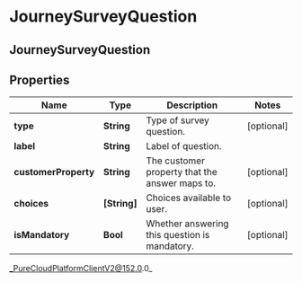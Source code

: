 # JourneySurveyQuestion

## JourneySurveyQuestion

## Properties

|Name | Type | Description | Notes|
|------------ | ------------- | ------------- | -------------|
| **type** | **String** | Type of survey question. | [optional] |
| **label** | **String** | Label of question. | |
| **customerProperty** | **String** | The customer property that the answer maps to. | [optional] |
| **choices** | **[String]** | Choices available to user. | [optional] |
| **isMandatory** | **Bool** | Whether answering this question is mandatory. | [optional] |



_PureCloudPlatformClientV2@152.0.0_
